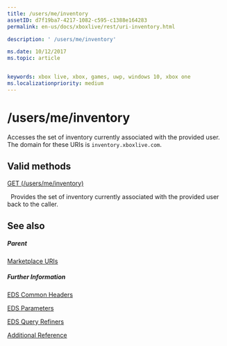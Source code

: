 ```yaml
---
title: /users/me/inventory
assetID: d7f19ba7-4217-1082-c595-c1388e164283
permalink: en-us/docs/xboxlive/rest/uri-inventory.html

description: ' /users/me/inventory'

ms.date: 10/12/2017
ms.topic: article


keywords: xbox live, xbox, games, uwp, windows 10, xbox one
ms.localizationpriority: medium
---
```



# /users/me/inventory
Accesses the set of inventory currently associated with the provided user. 
The domain for these URIs is `inventory.xboxlive.com`.
  
<a id="ID4EV"></a>

 
## Valid methods

[GET (/users/me/inventory)](uri-inventoryget.md)

&nbsp;&nbsp;Provides the set of inventory currently associated with the provided user back to the caller.
 
<a id="ID4E6"></a>

 
## See also
 
<a id="ID4EBB"></a>

 
##### Parent 

[Marketplace URIs](atoc-reference-marketplace.md)

  
<a id="ID4ELB"></a>

 
##### Further Information 

[EDS Common Headers](../../additional/edscommonheaders.md)

 [EDS Parameters](../../additional/edsparameters.md)

 [EDS Query Refiners](../../additional/edsqueryrefiners.md)

 [Additional Reference](../../additional/atoc-xboxlivews-reference-additional.md)

   